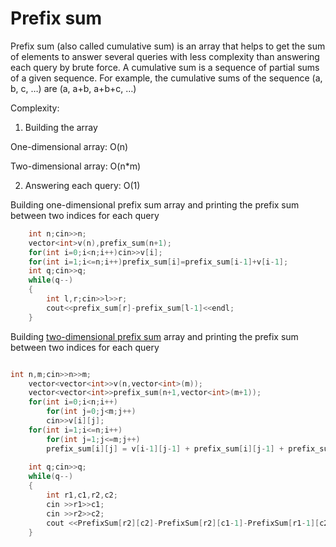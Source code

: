 # Prefix sum
Prefix sum (also called cumulative sum) is an array that helps to get the sum of elements to answer several queries with less complexity 
than answering each query by brute force. A cumulative sum is a sequence of partial sums of a given sequence.
For example, the cumulative sums of the sequence (a, b, c, …) are (a, a+b, a+b+c, …)

Complexity:

1) Building the array

One-dimensional array: O(n)

Two-dimensional array: O(n*m)

2) Answering each query: O(1)
                
Building one-dimensional prefix sum array and printing the prefix sum between two indices for each query
```cpp
    int n;cin>>n;
    vector<int>v(n),prefix_sum(n+1);
    for(int i=0;i<n;i++)cin>>v[i];
    for(int i=1;i<=n;i++)prefix_sum[i]=prefix_sum[i-1]+v[i-1];
    int q;cin>>q;
    while(q--)
    {
        int l,r;cin>>l>>r;
        cout<<prefix_sum[r]-prefix_sum[l-1]<<endl;
    }
```
Building [two-dimensional prefix sum](https://github.com/Khaled-Mahmmoud/MyCompetitiveProgramming/blob/master/img/General/Two-dimensional%20array%20prefix_sum.jpg) array and printing the prefix sum between two indices for each query
```cpp

int n,m;cin>>n>>m;
    vector<vector<int>>v(n,vector<int>(m));
    vector<vector<int>>prefix_sum(n+1,vector<int>(m+1));
    for(int i=0;i<n;i++)
        for(int j=0;j<m;j++)
        cin>>v[i][j];
    for(int i=1;i<=n;i++)
        for(int j=1;j<=m;j++)
        prefix_sum[i][j] = v[i-1][j-1] + prefix_sum[i][j-1] + prefix_sum[i-1][j] - prefix_sum[i-1][j-1];
        
    int q;cin>>q;
    while(q--)
    {
        int r1,c1,r2,c2;
        cin >>r1>>c1;
        cin >>r2>>c2;
        cout <<PrefixSum[r2][c2]-PrefixSum[r2][c1-1]-PrefixSum[r1-1][c2]+PrefixSum[r1-1][c1-1]<<endl;
    }
```
